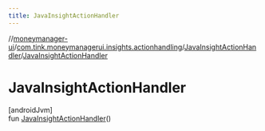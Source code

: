 ```yaml
---
title: JavaInsightActionHandler
---
```

//[moneymanager-ui](../../../index.html)/[com.tink.moneymanagerui.insights.actionhandling](../index.html)/[JavaInsightActionHandler](index.html)/[JavaInsightActionHandler](-java-insight-action-handler.html)



# JavaInsightActionHandler



[androidJvm]\
fun [JavaInsightActionHandler](-java-insight-action-handler.html)()




